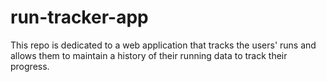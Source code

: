 # run-tracker-app
This repo is dedicated to a web application that tracks the users' runs and allows them to maintain a history of their running data to track their progress.
